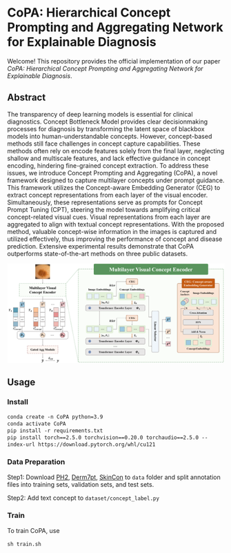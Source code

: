 # CoPA: Hierarchical Concept Prompting and Aggregating Network for Explainable Diagnosis
Welcome! This repository provides the official implementation of our paper *CoPA: Hierarchical Concept Prompting and*
*Aggregating Network for Explainable Diagnosis*.

## Abstract

The transparency of deep learning models is essential for clinical diagnostics. Concept Bottleneck Model provides clear decisionmaking processes for diagnosis by transforming the latent space of blackbox models into human-understandable concepts. However, concept-based methods still face challenges in concept capture capabilities. These methods often rely on encode features solely from the final layer, neglecting shallow and multiscale features, and lack effective guidance in concept encoding, hindering fine-grained concept extraction. To address these issues, we introduce Concept Prompting and Aggregating (CoPA), a novel framework designed to capture multilayer concepts under prompt guidance. This framework utilizes the Concept-aware Embedding Generator (CEG) to extract concept representations from each layer of the visual encoder. Simultaneously, these representations serve as prompts for Concept Prompt Tuning (CPT), steering the model towards amplifying critical concept-related visual cues. Visual representations from each layer are aggregated to align with textual concept representations. With the proposed method, valuable concept-wise information in the images is captured and utilized effectively, thus improving the performance of concept and disease prediction. Extensive experimental results demonstrate that CoPA outperforms state-of-the-art methods on three public datasets.

![framework](fig\framework.png)

## Usage

### Install

```shell
conda create -n CoPA python=3.9
conda activate CoPA
pip install -r requirements.txt
pip install torch==2.5.0 torchvision==0.20.0 torchaudio==2.5.0 --index-url https://download.pytorch.org/whl/cu121
```

### Data Preparation

Step1: Download [PH2](https://www.fc.up.pt/addi/ph2%20database.html), [Derm7pt](https://derm.cs.sfu.ca/Download.html), [SkinCon](https://skincon-dataset.github.io/) to `data` folder and split annotation files into training sets, validation sets, and test sets.

Step2: Add text concept to `dataset/concept_label.py`

### Train

To train CoPA, use

```shell
sh train.sh
```

